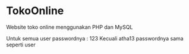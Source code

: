 # TokoOnline
Website toko online menggunakan PHP dan MySQL

Untuk semua user passwordnya : 123
Kecuali atha13 passwordnya sama seperti user
